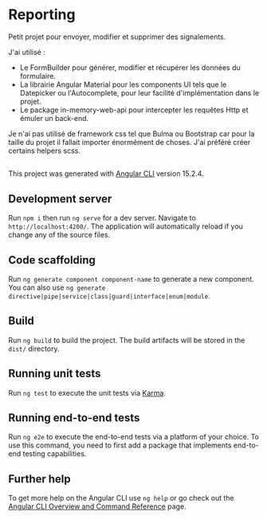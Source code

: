 # Reporting

Petit projet pour envoyer, modifier et supprimer des signalements.

J'ai utilisé : 
- Le FormBuilder pour générer, modifier et récupérer les données du formulaire.
- La librairie Angular Material pour les components UI tels que le Datepicker ou l'Autocomplete, pour leur facilité d'implémentation dans le projet.
- Le package in-memory-web-api pour intercepter les requêtes Http et émuler un back-end.

Je n'ai pas utilisé de framework css tel que Bulma ou Bootstrap car pour la taille du projet il fallait importer énormément de choses. J'ai préféré créer certains helpers scss.

##

This project was generated with [Angular CLI](https://github.com/angular/angular-cli) version 15.2.4.

## Development server

Run `npm i` then run `ng serve` for a dev server. Navigate to `http://localhost:4200/`. The application will automatically reload if you change any of the source files.

## Code scaffolding

Run `ng generate component component-name` to generate a new component. You can also use `ng generate directive|pipe|service|class|guard|interface|enum|module`.

## Build

Run `ng build` to build the project. The build artifacts will be stored in the `dist/` directory.

## Running unit tests

Run `ng test` to execute the unit tests via [Karma](https://karma-runner.github.io).

## Running end-to-end tests

Run `ng e2e` to execute the end-to-end tests via a platform of your choice. To use this command, you need to first add a package that implements end-to-end testing capabilities.

## Further help

To get more help on the Angular CLI use `ng help` or go check out the [Angular CLI Overview and Command Reference](https://angular.io/cli) page.
